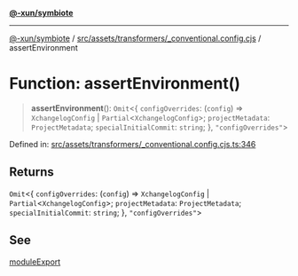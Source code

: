 [**@-xun/symbiote**](../../../../../README.md)

***

[@-xun/symbiote](../../../../../README.md) / [src/assets/transformers/\_conventional.config.cjs](../README.md) / assertEnvironment

# Function: assertEnvironment()

> **assertEnvironment**(): `Omit`\<\{ `configOverrides`: (`config`) => `XchangelogConfig` \| `Partial`\<`XchangelogConfig`\>; `projectMetadata`: `ProjectMetadata`; `specialInitialCommit`: `string`; \}, `"configOverrides"`\>

Defined in: [src/assets/transformers/\_conventional.config.cjs.ts:346](https://github.com/Xunnamius/symbiote/blob/892f2824ac6ba0b778715e945397d1bc643ed619/src/assets/transformers/_conventional.config.cjs.ts#L346)

## Returns

`Omit`\<\{ `configOverrides`: (`config`) => `XchangelogConfig` \| `Partial`\<`XchangelogConfig`\>; `projectMetadata`: `ProjectMetadata`; `specialInitialCommit`: `string`; \}, `"configOverrides"`\>

## See

[moduleExport](moduleExport.md)
